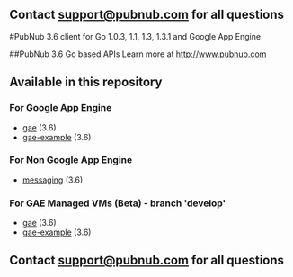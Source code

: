 ## Contact support@pubnub.com for all questions

#PubNub 3.6 client for Go 1.0.3, 1.1, 1.3, 1.3.1 and Google App Engine

##PubNub 3.6 Go based APIs
Learn more at http://www.pubnub.com

## Available in this repository

### For Google App Engine

* [gae](gae) (3.6)
* [gae-example](gae-example) (3.6)

### For Non Google App Engine

* [messaging](messaging) (3.6)

### For GAE Managed VMs (Beta) - branch 'develop'

* [gae](https://github.com/pubnub/go/tree/develop/gae-managed-vm/gae) (3.6)
* [gae-example](https://github.com/pubnub/go/tree/develop/gae-managed-vm/gae-example) (3.6)

## Contact support@pubnub.com for all questions
